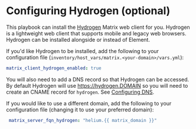 # Configuring Hydrogen (optional)

This playbook can install the [Hydrogen](https://github.com/vector-im/hydrogen-web) Matrix web client for you.
Hydrogen is a lightweight web client that supports mobile and legacy web browsers.
Hydrogen can be installed alongside or instead of Element.

If you'd like Hydrogen to be installed, add the following to your configuration file (`inventory/host_vars/matrix.<your-domain>/vars.yml`):

```yaml
matrix_client_hydrogen_enabled: true
```

You will also need to add a DNS record so that Hydrogen can be accessed. 
By default Hydrogen will use https://hydrogen.DOMAIN so you will need to create an CNAME record
for `hydrogen`. See [Configuring DNS](configuring-dns.md).

If you would like to use a different domain, add the following to your configuration file (changing it to use your preferred domain):

```yaml
 matrix_server_fqn_hydrogen: "helium.{{ matrix_domain }}"
```
